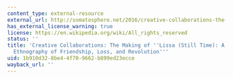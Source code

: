 ```yaml
---
content_type: external-resource
external_url: http://somatosphere.net/2016/creative-collaborations-the-making-of-lissa-still-time-a-graphic-medical-ethnography-of-friendship-loss-and-revolution.html/
has_external_license_warning: true
license: https://en.wikipedia.org/wiki/All_rights_reserved
status: ''
title: 'Creative Collaborations: The Making of ''Lissa (Still Time): A Graphic Medical
  Ethnography of Friendship, Loss, and Revolution'''
uid: 1b910d32-8be4-4f70-9662-b899ed23ecce
wayback_url: ''
---
```

